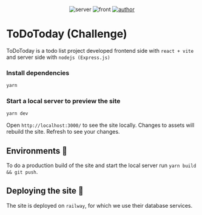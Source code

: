 <p align="center">
    <img src="https://img.shields.io/badge/Server-Nodejs-brightgreen" alt="server"/>
    <img src="https://img.shields.io/badge/Frontend-React%20%2B%20Vite-blue" alt="front"/>
    <a href="https://snthz.com/" target="_blank"> 
        <img src="https://img.shields.io/badge/Author-Axl%20Santos-blue" alt="author"/>
    </a>
</p>



# ToDoToday (Challenge)

ToDoToday is a todo list project developed frontend side with `react + vite`
and server side with `nodejs (Express.js)`

[🔗ToDoToday]: https://todo-challenge-production.up.railway.app/

### Install dependencies

```bash
yarn
```

### Start a local server to preview the site

```bash
yarn dev
```

Open `http://localhost:3000/` to see the site locally. Changes to assets will
rebuild the site. Refresh to see your changes.

## Environments 🌳

To do a production build of the site and start the local server
run `yarn build && git push`.

## Deploying the site 🚀

The site is deployed on `railway`, for which we use their database services.
